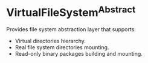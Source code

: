 # VirtualFileSystem<sup>Abstract</sup>

Provides file system abstraction layer that supports:
- Virtual directories hierarchy.
- Real file system directories mounting.
- Read-only binary packages building and mounting.

